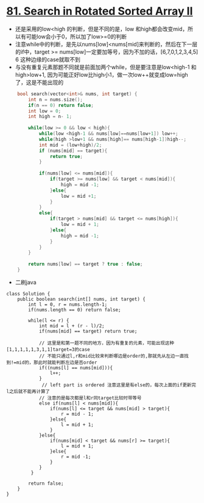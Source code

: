 # [81. Search in Rotated Sorted Array II](https://leetcode.com/problems/search-in-rotated-sorted-array-ii/#/description)
* 还是采用的low<high 的判断，但是不同的是，low 和high都会改变mid，所以有可能low会小于0，所以加了low>=0的判断
* 注意while中的判断，是先以nums[low]<nums[mid]来判断的，然后在下一层的if中，target >= nums[low]一定要加等号，因为不加的话，[6,7,0,1,2,3,4,5] 6 这种边缘的case就取不到
* 与没有重复元素那题不同就是前面加两个while，但是要注意是low<high-1 和high>low+1, 因为可能正好low比high小1，做一次low++就变成low=high了，这是不能出现的

```C++
    bool search(vector<int>& nums, int target) {
        int n = nums.size();
        if(n == 0) return false;
        int low = 0;
        int high = n- 1;
        
        while(low >= 0 && low < high){
            while(low <high-1 && nums[low]==nums[low+1]) low++;
            while(high >low+1 && nums[high]== nums[high-1])high--;
            int mid = (low+high)/2;
            if (nums[mid] == target){
                return true;
            } 
            
            if(nums[low] <= nums[mid]){
                if(target >= nums[low] && target < nums[mid]){
                    high = mid -1;
                }else{
                    low = mid +1;
                }
            }
            else{
                if(target > nums[mid] && target <= nums[high]){
                    low = mid + 1;
                }else{
                    high = mid -1;
                }
            }
        }
        
        return nums[low] == target ? true : false;
    }
```

* 二刷java

```
class Solution {
    public boolean search(int[] nums, int target) {
        int l = 0, r = nums.length-1;
        if(nums.length == 0) return false;
        
        while(l <= r) {
            int mid = l + (r - l)/2;
            if(nums[mid] == target) return true;
            
            // 这里是和第一题不同的地方，因为有重复的元素，可能出现这种[1,1,1,1,1,3,1,1]target=3的case
            // 不能只通过l,r和mid比较来判断哪边是order的,那就先从左边一直找到!=mid的，那此时就能判断左边是否order
            if((nums[l] == nums[mid])){
                l++;
            }
             // left part is ordered 注意这里是有else的，每次上面的if更新完l之后就不能再计算了
            // 注意的是每次都是l和r同target比较时带等号
            else if(nums[l] < nums[mid]){
                if(nums[l] <= target && nums[mid] > target){
                    r = mid - 1;
                }else{
                    l = mid + 1;
                }
            }else{
                if(nums[mid] < target && nums[r] >= target){
                    l = mid + 1;
                }else{
                    r = mid -1;
                }
            }
         }
        
        return false;
    }
}
```
